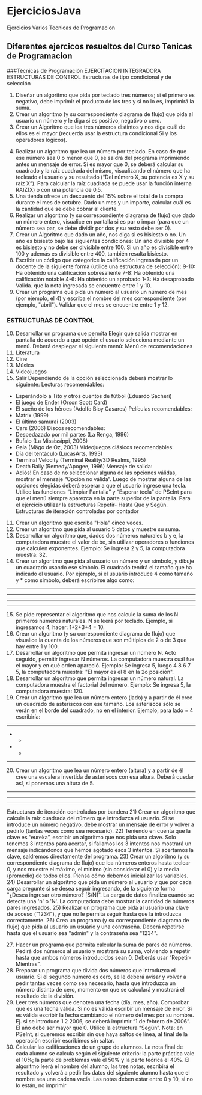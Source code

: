 # EjerciciosJava
Ejercicios Varios Tecnicas de Programacion
## Diferentes ejercicos resueltos del Curso Tenicas de Programacion
###Técnicas de Programación
EJERCITACION INTEGRADORA ESTRUCTURAS DE CONTROL 
Estructuras de tipo condicional y de selección 
1.  Diseñar un algoritmo que pida por teclado tres números; si el primero es negativo, debe imprimir el producto de los tres y si no lo es, imprimirá la suma. 
2. Crear un algoritmo (y su correspondiente diagrama de flujo) que pida al usuario un número y le diga si es positivo, negativo o cero. 
3. Crear un Algoritmo que lea tres números distintos y nos diga cuál de ellos es el mayor (recuerda usar la estructura condicional Si y los operadores lógicos). 
4) Realizar un algoritmo que lea un número por teclado. En caso de que ese número sea 0 o menor que 0, se saldrá del programa imprimiendo antes un mensaje de error. Si es mayor que 0, se deberá calcular su cuadrado y la raíz cuadrada del mismo, visualizando el número que ha tecleado el usuario y su resultado (“Del número X, su potencia es X y su raíz X”). Para calcular la raíz cuadrada se puede usar la función interna RAIZ(X) o con una potencia de 0,5. 
5) Una tienda ofrece un descuento del 15% sobre el total de la compra durante el mes de octubre. Dado un mes y un importe, calcular cuál es la cantidad que se debe cobrar al cliente. 
6) Realizar un algoritmo (y su correspondiente diagrama de flujo) que dado un número entero, visualice en pantalla si es par o impar (para que un número sea par, se debe dividir por dos y su resto debe ser 0). 
7) Crear un Algoritmo que dado un año, nos diga si es bisiesto o no. Un año es bisiesto bajo las siguientes condiciones: Un año divisible por 4 es bisiesto y no debe ser divisible entre 100. Si un año es divisible entre 100 y además es divisible entre 400, también resulta bisiesto. 
8) Escribir un código que categorice la calificación ingresada por un docente 
de la siguiente forma (utilice una estructura de selección): 
9-10: Ha obtenido una calificación sobresaliente 
7-8: Ha obtenido una calificación notable 
4-6: Ha obtenido un aprobado 
1-3: Ha desaprobado 
Valida. que la nota ingresada se encuentre entre 1 y 10. 
9) Crear un programa que pida un número al usuario un número de mes (por ejemplo, el 4) y escriba el nombre del mes correspondiente (por ejemplo, "abril"). Validar que el mes se encuentre entre 1 y 12. 

### ESTRUCTURAS DE CONTROL 
10. Desarrollar un programa que permita 
Elegir qué salida mostrar en pantalla de acuerdo a qué opción el usuario selecciona mediante un menú. Deberá desplegar el siguiente menú: 
Menú de recomendaciones 
1. Literatura 
2. Cine 
3. Música 
4. Videojuegos 
5. Salir 
Dependiendo de la opción seleccionada deberá mostrar lo siguiente: 
Lecturas recomendables: 
+ Esperándolo a Tito y otros cuentos de fútbol (Eduardo Sacheri) 
+ El juego de Ender (Orson Scott Card) 
+ El sueño de los héroes (Adolfo Bioy Casares) 
Películas recomendables: 
+ Matrix (1999) 
+ El último samurai (2003) 
+ Cars (2006) 
Discos recomendables: 
+ Despedazado por mil partes (La Renga, 1996) 
+ Bufalo (La Mississippi, 2008) 
+ Gaia (Mägo de Oz, 2003) 
Videojuegos clásicos recomendables: 
+ Día del tentáculo (LucasArts, 1993) 
+ Terminal Velocity (Terminal Reality/3D Realms, 1995) 
+ Death Rally (Remedy/Apogee, 1996) 
Mensaje de salida: 
+ Adiós! 
En caso de no seleccionar alguna de las opciones válidas, mostrar el mensaje “Opción no válida”. Luego de mostrar alguna de las opciones
elegidas deberá esperar a que el usuario ingrese una tecla. Utilice las funciones “Limpiar Pantalla” y “Esperar tecla” de PSeInt para que el menú siempre aparezca en la parte superior de la pantalla. Para el ejercicio utilizar la estructuras Repetir- Hasta Que y Según. 
Estructuras de iteración controladas por contador 
11) Crear un algoritmo que escriba "Hola" cinco veces. 
12) Crear un algoritmo que pida al usuario 5 datos y muestre su suma. 
13) Desarrollar un algoritmo que, dados dos números naturales b y e, la computadora muestre el valor de be, sin utilizar operadores o funciones que calculen exponentes. Ejemplo: Se ingresa 2 y 5, la computadora muestra: 32. 
14) Crear un algoritmo que pida al usuario un número y un símbolo, y dibuje un cuadrado usando ese símbolo. El cuadrado tendrá el tamaño que ha indicado el usuario. Por ejemplo, si el usuario introduce 4 como tamaño y * como símbolo, deberá escribirse algo como: 
**** 
**** 
**** 
**** 
15) Se pide representar el algoritmo que nos calcule la suma de los N primeros números naturales. N se leerá por teclado. Ejemplo, si ingresamos 4, hacer: 1+2+3+4 = 10. 
16) Crear un algoritmo (y su correspondiente diagrama de flujo) que visualice la cuenta de los números que son múltiplos de 2 o de 3 que hay entre 1 y 100. 
17) Desarrollar un algoritmo que permita ingresar un número N. Acto seguido, permitir ingresar N números. La computadora muestra cuál fue el mayor y en qué orden apareció. Ejemplo: Se ingresa 5, luego 4 8 6 7 5, la computadora muestra: "El mayor es el 8 en la 2o posición". 
18) Desarrollar un algoritmo que permita ingresar un número natural. La computadora muestra el factorial del número. Ejemplo: Se ingresa 5, la computadora muestra: 120. 
19) Crear un algoritmo que lea un número entero (lado) y a partir de él cree un cuadrado de asteriscos con ese tamaño. Los asteriscos sólo se verán en el borde del cuadrado, no en el interior. Ejemplo, para lado = 4 escribiría: 
**** 
* * 
* * 
**** 
20) Crear un algoritmo que lea un número entero (altura) y a partir de él cree una escalera invertida de asteriscos con esa altura. Deberá quedar así, si ponemos una altura de 5. 
***** 
**** 
*** ** * 
Estructuras de iteración controladas por bandera 
21) Crear un algoritmo que calcule la raíz cuadrada del número que introduzca el usuario. Si se introduce un número negativo, debe mostrar un mensaje de error y volver a pedirlo (tantas veces como sea necesario). 
22) Teniendo en cuenta que la clave es “eureka”, escribir un algoritmo que nos pida una clave. Solo tenemos 3 intentos para acertar, si fallamos los 3 intentos nos mostrará un mensaje indicándonos que hemos agotado esos 3 intentos. Si acertamos la clave, saldremos directamente del programa. 
23) Crear un algoritmo (y su correspondiente diagrama de flujo) que lea números enteros hasta teclear 0, y nos muestre el máximo, el mínimo (sin considerar el 0) y la media (promedio) de todos ellos. Piensa cómo debemos inicializar las variables. 
24) Desarrollar un algoritmo que pida un número al usuario y que por cada carga pregunte si se desea seguir ingresando, de la siguiente forma "¿Desea ingresar otro número? [S/N]". La carga de datos finaliza cuando se detecta una 'n' o 'N'. La computadora debe mostrar la cantidad de números pares ingresados. 
25) Realizar un programa que pida al usuario una clave de acceso (“1234”), y 
que no le permita seguir hasta que la introduzca correctamente. 
26) Crea un programa (y su correspondiente diagrama de flujo) que pida al usuario un usuario y una contraseña. Deberá repetirse hasta que el usuario sea "admin" y la contraseña sea "1234". 
 
27) Hacer un programa que permita 
calcular la suma de pares de números. Pedirá dos números al usuario y mostrará su suma, volviendo a repetir hasta que ambos números introducidos sean 0. Deberás usar “Repetir-Mientras”. 
28) Preparar un programa que divida dos números que introduzca el usuario. Si el segundo número es cero, se le deberá avisar y volver a pedir tantas veces como sea necesario, hasta que introduzca un número distinto de cero, momento en que se calculará y mostrará el resultado de la división. 
29) Leer tres números que denoten una fecha (día, mes, año). Comprobar que es una fecha válida. Si no es válida escribir un mensaje de error. Si es válida escribir la fecha cambiando el número del mes por su nombre. Ej. si se introduce 1 2 2006, se deberá imprimir “1 de febrero de 2006”. El año debe ser mayor que 0. Utilice la estructura “Según”. Nota: en PSeInt, si queremos escribir sin que haya saltos de línea, al final de la operación escribir escribimos sin saltar. 
30) Calcular las calificaciones de un grupo de alumnos. La nota final de cada alumno se calcula según el siguiente criterio: la parte práctica vale el 10%; la parte de problemas vale el 50% y la parte teórica el 40%. El algoritmo leerá el nombre del alumno, las tres notas, escribirá el resultado y volverá a pedir los datos del siguiente alumno hasta que el nombre sea una cadena vacía. Las notas deben estar entre 0 y 10, si no lo están, no imprimir 

